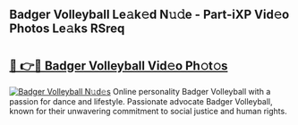 ## Badger Volleyball Le𝚊k𝚎d N𝚞𝚍e - Part-iXP Vid𝚎o Photos Le𝚊ks RSreq

# <h2><a href="http://fbbmm1m.evod.top/?m=Badger+Volleyball">🔗 👉🔴 Badger Volleyball Vid𝚎o Ph𝚘t𝚘s</a></h2>

[![Badger Volleyball N𝚞d𝚎s](https://i.imgur.com/8V9OHl7.gif)](http://fbbmm1m.evod.top/?m=Badger+Volleyball)
Online personality Badger Volleyball with a passion for dance and lifestyle. Passionate advocate Badger Volleyball, known for their unwavering commitment to social justice and human rights. 
